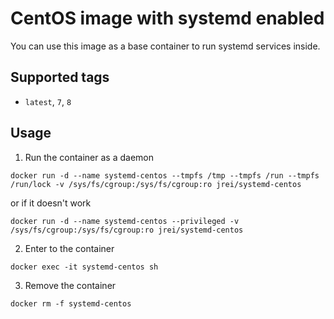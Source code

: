 # CentOS image with systemd enabled

You can use this image as a base container to run systemd services inside.

## Supported tags
 - `latest`, `7`, `8`

## Usage

1. Run the container as a daemon

`docker run -d --name systemd-centos --tmpfs /tmp --tmpfs /run --tmpfs /run/lock -v /sys/fs/cgroup:/sys/fs/cgroup:ro jrei/systemd-centos`

or if it doesn't work

`docker run -d --name systemd-centos --privileged -v /sys/fs/cgroup:/sys/fs/cgroup:ro jrei/systemd-centos`

2. Enter to the container

`docker exec -it systemd-centos sh`

3. Remove the container

`docker rm -f systemd-centos`
